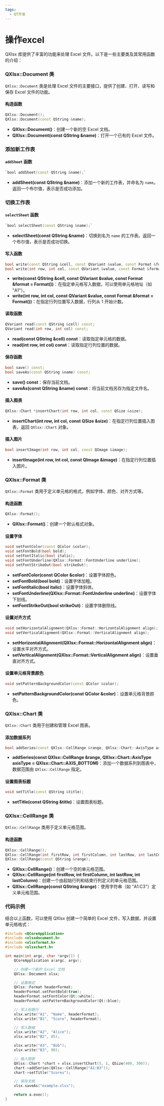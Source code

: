 ```yaml
---
tags:
  - QT开发
---
```

# 操作excel

QXlsx 库提供了丰富的功能来处理 Excel 文件。以下是一些主要类及其常用函数的介绍：

### QXlsx::Document 类

`QXlsx::Document` 类是处理 Excel 文件的主要接口，提供了创建、打开、读写和保存 Excel 文件的功能。

#### 构造函数

```cpp
QXlsx::Document();
QXlsx::Document(const QString &name);
```

- **QXlsx::Document()**：创建一个新的空 Excel 文档。
- **QXlsx::Document(const QString &name)**：打开一个已有的 Excel 文件。

### 添加新工作表

#### `addSheet` 函数

```C++
`bool addSheet(const QString &name);`

```

- **addSheet(const QString &name)**：添加一个新的工作表，并命名为 `name`。返回一个布尔值，表示是否成功添加。

### 切换工作表

#### `selectSheet` 函数

```C++
`bool selectSheet(const QString &name);`
```

- **selectSheet(const QString &name)**：切换到名为 `name` 的工作表。返回一个布尔值，表示是否成功切换。

#### 写入函数

```cpp
bool write(const QString &cell, const QVariant &value, const Format &format = Format());
bool write(int row, int col, const QVariant &value, const Format &format = Format());
```

- **write(const QString &cell, const QVariant &value, const Format &format = Format())**：在指定单元格写入数据，可以使用单元格地址（如 "A1"）。
- **write(int row, int col, const QVariant &value, const Format &format = Format())**：在指定行列位置写入数据，行列从 1 开始计数。

#### 读取函数

```cpp
QVariant read(const QString &cell) const;
QVariant read(int row, int col) const;
```

- **read(const QString &cell) const**：读取指定单元格的数据。
- **read(int row, int col) const**：读取指定行列位置的数据。

#### 保存函数

```cpp
bool save() const;
bool saveAs(const QString &name) const;
```

- **save() const**：保存当前文档。
- **saveAs(const QString &name) const**：将当前文档另存为指定文件名。

#### 插入图表

```cpp
QXlsx::Chart *insertChart(int row, int col, const QSize &size);
```

- **insertChart(int row, int col, const QSize &size)**：在指定行列位置插入图表，返回 `QXlsx::Chart` 对象。

#### 插入图片

```cpp
bool insertImage(int row, int col, const QImage &image);
```

- **insertImage(int row, int col, const QImage &image)**：在指定行列位置插入图片。

### QXlsx::Format 类

`QXlsx::Format` 类用于定义单元格的格式，例如字体、颜色、对齐方式等。

#### 构造函数

```cpp
QXlsx::Format();
```

- **QXlsx::Format()**：创建一个默认格式对象。

#### 设置字体

```cpp
void setFontColor(const QColor &color);
void setFontBold(bool bold);
void setFontItalic(bool italic);
void setFontUnderline(QXlsx::Format::FontUnderline underline);
void setFontStrikeOut(bool strikeOut);
```

- **setFontColor(const QColor &color)**：设置字体颜色。
- **setFontBold(bool bold)**：设置字体加粗。
- **setFontItalic(bool italic)**：设置字体斜体。
- **setFontUnderline(QXlsx::Format::FontUnderline underline)**：设置字体下划线。
- **setFontStrikeOut(bool strikeOut)**：设置字体删除线。

#### 设置对齐方式

```cpp
void setHorizontalAlignment(QXlsx::Format::HorizontalAlignment align);
void setVerticalAlignment(QXlsx::Format::VerticalAlignment align);
```

- **setHorizontalAlignment(QXlsx::Format::HorizontalAlignment align)**：设置水平对齐方式。
- **setVerticalAlignment(QXlsx::Format::VerticalAlignment align)**：设置垂直对齐方式。

#### 设置单元格背景颜色

```cpp
void setPatternBackgroundColor(const QColor &color);
```

- **setPatternBackgroundColor(const QColor &color)**：设置单元格背景颜色。

### QXlsx::Chart 类

`QXlsx::Chart` 类用于创建和管理 Excel 图表。

#### 添加数据系列

```cpp
bool addSeries(const QXlsx::CellRange &range, QXlsx::Chart::AxisType axisType = QXlsx::Chart::AXIS_BOTTOM);
```

- **addSeries(const QXlsx::CellRange &range, QXlsx::Chart::AxisType axisType = QXlsx::Chart::AXIS_BOTTOM)**：添加一个数据系列到图表中，数据范围由 `QXlsx::CellRange` 指定。

#### 设置图表标题

```cpp
void setTitle(const QString &title);
```

- **setTitle(const QString &title)**：设置图表标题。

### QXlsx::CellRange 类

`QXlsx::CellRange` 类用于定义单元格范围。

#### 构造函数

```cpp
QXlsx::CellRange();
QXlsx::CellRange(int firstRow, int firstColumn, int lastRow, int lastColumn);
QXlsx::CellRange(const QString &range);
```

- **QXlsx::CellRange()**：创建一个空的单元格范围。
- **QXlsx::CellRange(int firstRow, int firstColumn, int lastRow, int lastColumn)**：创建一个由起始行列和结束行列定义的单元格范围。
- **QXlsx::CellRange(const QString &range)**：使用字符串（如 "A1:C3"）定义单元格范围。

### 代码示例

结合以上函数，可以使用 QXlsx 创建一个简单的 Excel 文件，写入数据，并设置单元格格式：

```cpp
#include <QCoreApplication>
#include <xlsxdocument.h>
#include <xlsxformat.h>
#include <xlsxchart.h>

int main(int argc, char *argv[]) {
    QCoreApplication a(argc, argv);

    // 创建一个新的 Excel 文档
    QXlsx::Document xlsx;

    // 设置格式
    QXlsx::Format headerFormat;
    headerFormat.setFontBold(true);
    headerFormat.setFontColor(Qt::white);
    headerFormat.setPatternBackgroundColor(Qt::blue);

    // 写入标题行
    xlsx.write("A1", "Name", headerFormat);
    xlsx.write("B1", "Score", headerFormat);

    // 写入数据
    xlsx.write("A2", "Alice");
    xlsx.write("B2", 85);

    xlsx.write("A3", "Bob");
    xlsx.write("B3", 90);

    // 插入图表
    QXlsx::Chart *chart = xlsx.insertChart(5, 1, QSize(400, 300));
    chart->addSeries(QXlsx::CellRange("A1:B3"));
    chart->setTitle("Scores");

    // 保存文档
    xlsx.saveAs("example.xlsx");

    return a.exec();
}
```
